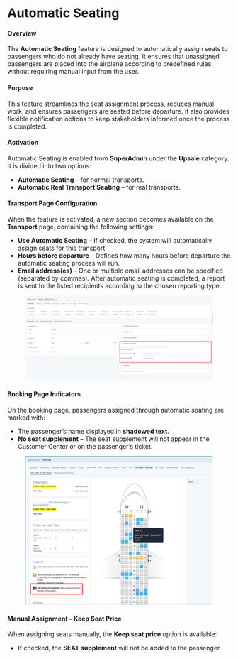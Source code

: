 # Automatic Seating

#### Overview

The **Automatic Seating** feature is designed to automatically assign seats to passengers who do not already have seating. It ensures that unassigned passengers are placed into the airplane according to predefined rules, without requiring manual input from the user.

#### Purpose

This feature streamlines the seat assignment process, reduces manual work, and ensures passengers are seated before departure. It also provides flexible notification options to keep stakeholders informed once the process is completed.

#### Activation

Automatic Seating is enabled from **SuperAdmin** under the **Upsale** category. It is divided into two options:

* **Automatic Seating** – for normal transports.
* **Automatic Real Transport Seating** – for real transports.

#### Transport Page Configuration

When the feature is activated, a new section becomes available on the **Transport** page, containing the following settings:

* **Use Automatic Seating** – If checked, the system will automatically assign seats for this transport.
* **Hours before departure** – Defines how many hours before departure the automatic seating process will run.
* **Email address(es)** – One or multiple email addresses can be specified (separated by commas). After automatic seating is completed, a report is sent to the listed recipients according to the chosen reporting type.

<figure><img src="../../.gitbook/assets/image.png" alt=""><figcaption></figcaption></figure>

#### Booking Page Indicators

On the booking page, passengers assigned through automatic seating are marked with:

* The passenger’s name displayed in **shadowed text**.
* **No seat supplement** – The seat supplement will not appear in the Customer Center or on the passenger’s ticket.

<figure><img src="../../.gitbook/assets/image (2) (1) (1) (1) (1) (1) (1) (1) (1) (1) (1) (1) (1) (1) (1) (1) (1) (1) (1) (1) (1) (1) (1) (1) (1) (1) (1) (1) (1) (1) (1) (1) (1) (1) (1) (1) (1) (1).png" alt=""><figcaption></figcaption></figure>

#### Manual Assignment – Keep Seat Price

When assigning seats manually, the **Keep seat price** option is available:

* If checked, the **SEAT supplement** will not be added to the passenger.
